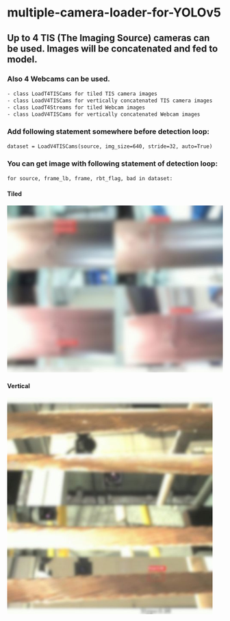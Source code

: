 # multiple-camera-loader-for-YOLOv5
## Up to 4 TIS (The Imaging Source) cameras can be used. Images will be concatenated and fed to model.
### Also 4 Webcams can be used.
    - class LoadT4TISCams for tiled TIS camera images
    - class LoadV4TISCams for vertically concatenated TIS camera images
    - class LoadT4Streams for tiled Webcam images
    - class LoadV4TISCams for vertically concatenated Webcam images

### Add following statement somewhere before detection loop:
    dataset = LoadV4TISCams(source, img_size=640, stride=32, auto=True)

### You can get image with following statement of detection loop:
    for source, frame_lb, frame, rbt_flag, bad in dataset:

#### Tiled
![](https://github.com/SwHaraday/TIS-camera-loader-for-YOLOv5/blob/main/sample_image/tiled.jpg)
#### Vertical
![](https://github.com/SwHaraday/TIS-camera-loader-for-YOLOv5/blob/main/sample_image/vertical.jpg)

